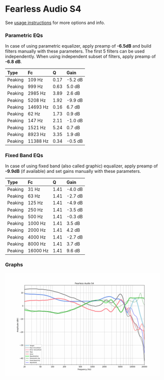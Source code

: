 # Fearless Audio S4
See [usage instructions](https://github.com/jaakkopasanen/AutoEq#usage) for more options and info.

### Parametric EQs
In case of using parametric equalizer, apply preamp of **-6.5dB** and build filters manually
with these parameters. The first 5 filters can be used independently.
When using independent subset of filters, apply preamp of **-6.8 dB**.

| Type    | Fc       |    Q | Gain    |
|:--------|:---------|:-----|:--------|
| Peaking | 109 Hz   | 0.17 | -5.2 dB |
| Peaking | 999 Hz   | 0.63 | 5.0 dB  |
| Peaking | 2985 Hz  | 3.89 | 2.6 dB  |
| Peaking | 5208 Hz  | 1.92 | -9.9 dB |
| Peaking | 14693 Hz | 0.16 | 6.7 dB  |
| Peaking | 62 Hz    | 1.73 | 0.9 dB  |
| Peaking | 147 Hz   | 2.11 | -1.0 dB |
| Peaking | 1521 Hz  | 5.24 | 0.7 dB  |
| Peaking | 8923 Hz  | 3.35 | 1.9 dB  |
| Peaking | 11388 Hz | 0.34 | -0.5 dB |

### Fixed Band EQs
In case of using fixed band (also called graphic) equalizer, apply preamp of **-9.9dB**
(if available) and set gains manually with these parameters.

| Type    | Fc       |    Q | Gain    |
|:--------|:---------|:-----|:--------|
| Peaking | 31 Hz    | 1.41 | -4.0 dB |
| Peaking | 63 Hz    | 1.41 | -2.7 dB |
| Peaking | 125 Hz   | 1.41 | -4.9 dB |
| Peaking | 250 Hz   | 1.41 | -3.5 dB |
| Peaking | 500 Hz   | 1.41 | -0.3 dB |
| Peaking | 1000 Hz  | 1.41 | 3.5 dB  |
| Peaking | 2000 Hz  | 1.41 | 4.2 dB  |
| Peaking | 4000 Hz  | 1.41 | -2.7 dB |
| Peaking | 8000 Hz  | 1.41 | 3.7 dB  |
| Peaking | 16000 Hz | 1.41 | 9.6 dB  |

### Graphs
![](./Fearless%20Audio%20S4.png)